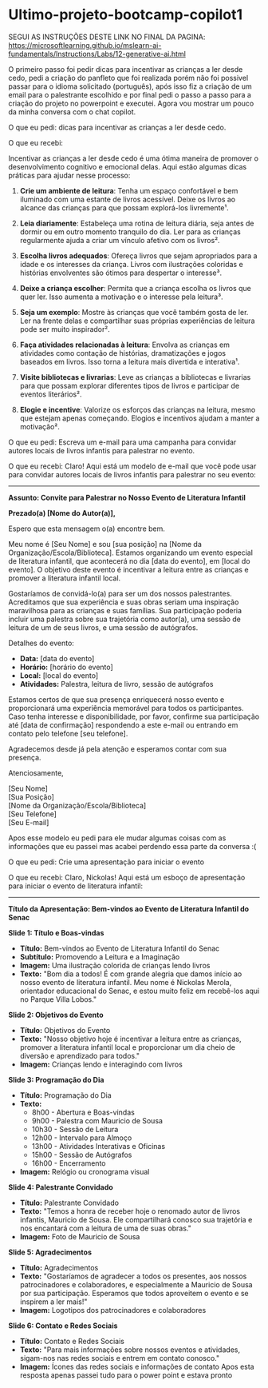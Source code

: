 # Ultimo-projeto-bootcamp-copilot1

SEGUI AS INSTRUÇÕES DESTE LINK NO FINAL DA PAGINA: https://microsoftlearning.github.io/mslearn-ai-fundamentals/Instructions/Labs/12-generative-ai.html

O primeiro passo foi pedir dicas para incentivar as crianças a ler desde cedo, pedi a criação do panfleto que foi realizada porém não foi possivel passar para o idioma solicitado (português), após isso fiz a criação de um email para o palestrante escolhido e por final pedi o passo a passo para a criação do projeto no powerpoint e executei.
Agora vou mostrar um pouco da minha conversa com o chat copilot.

O que eu pedi: dicas para incentivar as crianças a ler desde cedo.

O que eu recebi:

Incentivar as crianças a ler desde cedo é uma ótima maneira de promover o desenvolvimento cognitivo e emocional delas. Aqui estão algumas dicas práticas para ajudar nesse processo:

1. **Crie um ambiente de leitura**: Tenha um espaço confortável e bem iluminado com uma estante de livros acessível. Deixe os livros ao alcance das crianças para que possam explorá-los livremente¹.

2. **Leia diariamente**: Estabeleça uma rotina de leitura diária, seja antes de dormir ou em outro momento tranquilo do dia. Ler para as crianças regularmente ajuda a criar um vínculo afetivo com os livros².

3. **Escolha livros adequados**: Ofereça livros que sejam apropriados para a idade e os interesses da criança. Livros com ilustrações coloridas e histórias envolventes são ótimos para despertar o interesse³.

4. **Deixe a criança escolher**: Permita que a criança escolha os livros que quer ler. Isso aumenta a motivação e o interesse pela leitura³.

5. **Seja um exemplo**: Mostre às crianças que você também gosta de ler. Ler na frente delas e compartilhar suas próprias experiências de leitura pode ser muito inspirador².

6. **Faça atividades relacionadas à leitura**: Envolva as crianças em atividades como contação de histórias, dramatizações e jogos baseados em livros. Isso torna a leitura mais divertida e interativa¹.

7. **Visite bibliotecas e livrarias**: Leve as crianças a bibliotecas e livrarias para que possam explorar diferentes tipos de livros e participar de eventos literários².

8. **Elogie e incentive**: Valorize os esforços das crianças na leitura, mesmo que estejam apenas começando. Elogios e incentivos ajudam a manter a motivação².

O que eu pedi: Escreva um e-mail para uma campanha para convidar autores locais de livros infantis para palestrar no evento.

O que eu recebi: Claro! Aqui está um modelo de e-mail que você pode usar para convidar autores locais de livros infantis para palestrar no seu evento:

---

**Assunto: Convite para Palestrar no Nosso Evento de Literatura Infantil**

**Prezado(a) [Nome do Autor(a)],**

Espero que esta mensagem o(a) encontre bem.

Meu nome é [Seu Nome] e sou [sua posição] na [Nome da Organização/Escola/Biblioteca]. Estamos organizando um evento especial de literatura infantil, que acontecerá no dia [data do evento], em [local do evento]. O objetivo deste evento é incentivar a leitura entre as crianças e promover a literatura infantil local.

Gostaríamos de convidá-lo(a) para ser um dos nossos palestrantes. Acreditamos que sua experiência e suas obras seriam uma inspiração maravilhosa para as crianças e suas famílias. Sua participação poderia incluir uma palestra sobre sua trajetória como autor(a), uma sessão de leitura de um de seus livros, e uma sessão de autógrafos.

Detalhes do evento:
- **Data:** [data do evento]
- **Horário:** [horário do evento]
- **Local:** [local do evento]
- **Atividades:** Palestra, leitura de livro, sessão de autógrafos

Estamos certos de que sua presença enriquecerá nosso evento e proporcionará uma experiência memorável para todos os participantes. Caso tenha interesse e disponibilidade, por favor, confirme sua participação até [data de confirmação] respondendo a este e-mail ou entrando em contato pelo telefone [seu telefone].

Agradecemos desde já pela atenção e esperamos contar com sua presença.

Atenciosamente,

[Seu Nome]  
[Sua Posição]  
[Nome da Organização/Escola/Biblioteca]  
[Seu Telefone]  
[Seu E-mail]

Apos esse modelo eu pedi para ele mudar algumas coisas com as informações que eu passei mas acabei perdendo essa parte da conversa :(

O que eu pedi: Crie uma apresentação para iniciar o evento

O que eu recebi: Claro, Nickolas! Aqui está um esboço de apresentação para iniciar o evento de literatura infantil:

---

**Título da Apresentação: Bem-vindos ao Evento de Literatura Infantil do Senac**

**Slide 1: Título e Boas-vindas**
- **Título:** Bem-vindos ao Evento de Literatura Infantil do Senac
- **Subtítulo:** Promovendo a Leitura e a Imaginação
- **Imagem:** Uma ilustração colorida de crianças lendo livros
- **Texto:** "Bom dia a todos! É com grande alegria que damos início ao nosso evento de literatura infantil. Meu nome é Nickolas Merola, orientador educacional do Senac, e estou muito feliz em recebê-los aqui no Parque Villa Lobos."

**Slide 2: Objetivos do Evento**
- **Título:** Objetivos do Evento
- **Texto:** "Nosso objetivo hoje é incentivar a leitura entre as crianças, promover a literatura infantil local e proporcionar um dia cheio de diversão e aprendizado para todos."
- **Imagem:** Crianças lendo e interagindo com livros

**Slide 3: Programação do Dia**
- **Título:** Programação do Dia
- **Texto:** 
  - 8h00 - Abertura e Boas-vindas
  - 9h00 - Palestra com Mauricio de Sousa
  - 10h30 - Sessão de Leitura
  - 12h00 - Intervalo para Almoço
  - 13h00 - Atividades Interativas e Oficinas
  - 15h00 - Sessão de Autógrafos
  - 16h00 - Encerramento
- **Imagem:** Relógio ou cronograma visual

**Slide 4: Palestrante Convidado**
- **Título:** Palestrante Convidado
- **Texto:** "Temos a honra de receber hoje o renomado autor de livros infantis, Mauricio de Sousa. Ele compartilhará conosco sua trajetória e nos encantará com a leitura de uma de suas obras."
- **Imagem:** Foto de Mauricio de Sousa

**Slide 5: Agradecimentos**
- **Título:** Agradecimentos
- **Texto:** "Gostaríamos de agradecer a todos os presentes, aos nossos patrocinadores e colaboradores, e especialmente a Mauricio de Sousa por sua participação. Esperamos que todos aproveitem o evento e se inspirem a ler mais!"
- **Imagem:** Logotipos dos patrocinadores e colaboradores

**Slide 6: Contato e Redes Sociais**
- **Título:** Contato e Redes Sociais
- **Texto:** "Para mais informações sobre nossos eventos e atividades, sigam-nos nas redes sociais e entrem em contato conosco."
- **Imagem:** Ícones das redes sociais e informações de contato
Apos esta resposta apenas passei tudo para o power point e estava pronto 
